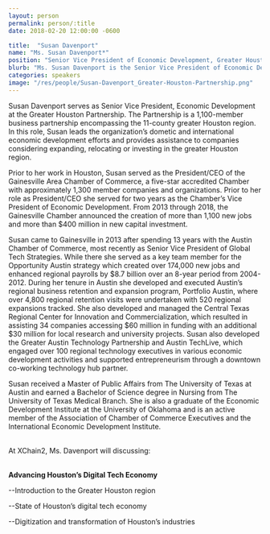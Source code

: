 ```yaml
---
layout: person
permalink: person/:title
date: 2018-02-20 12:00:00 -0600

title:  "Susan Davenport"
name: "Ms. Susan Davenport*"
position: "Senior Vice President of Economic Development, Greater Houston Partnership"
blurb: "Ms. Susan Davenport is the Senior Vice President of Economic Development at the Greater Houston Partnership"
categories: speakers
image: "/res/people/Susan-Davenport_Greater-Houston-Partnership.png"
---
```

Susan Davenport serves as Senior Vice President, Economic Development at the Greater Houston Partnership. The Partnership is a 1,100-member business partnership encompassing the 11-county greater Houston region. In this role, Susan leads the organization’s dometic and international economic development efforts and provides assistance to companies considering expanding, relocating or investing in the greater Houston region.

Prior to her work in Houston, Susan served as the President/CEO of the Gainesville Area Chamber of Commerce, a five-star accredited Chamber with approximately 1,300 member companies and organizations. Prior to her role as President/CEO she served for two years as the Chamber’s Vice President of Economic Development. From 2013 through 2018, the Gainesville Chamber announced the creation of more than 1,100 new jobs and more than $400 million in new capital investment.

Susan came to Gainesville in 2013 after spending 13 years with the Austin Chamber of Commerce, most recently as Senior Vice President of Global Tech Strategies. While there she served as a key team member for the Opportunity Austin strategy which created over 174,000 new jobs and enhanced regional payrolls by $8.7 billion over an 8-year period from 2004-2012. During her tenure in Austin she developed and executed Austin’s regional business retention and expansion program, Portfolio Austin, where over 4,800 regional retention visits were undertaken with 520 regional expansions tracked. She also developed and managed the Central Texas Regional Center for Innovation and Commercialization, which resulted in assisting 34 companies accessing $60 million in funding with an additional $30 million for local research and university projects. Susan also developed the Greater Austin Technology Partnership and Austin TechLive, which engaged over 100 regional technology executives in various economic development activities and supported entrepreneurism through a downtown co-working technology hub partner.

Susan received a Master of Public Affairs from The University of Texas at Austin and earned a Bachelor of Science degree in Nursing from The University of Texas Medical Branch. She is also a graduate of the Economic Development Institute at the University of Oklahoma and is an active member of the Association of Chamber of Commerce Executives and the International Economic Development Institute.

<br>
At XChain2, Ms. Davenport will discussing:
<br>
<br>
<p><b>Advancing Houston’s Digital Tech Economy</b></p>

<p>--Introduction to the Greater Houston region</p>
<p>--State of Houston’s digital tech economy</p>
<p>--Digitization and transformation of Houston’s industries</p> 
